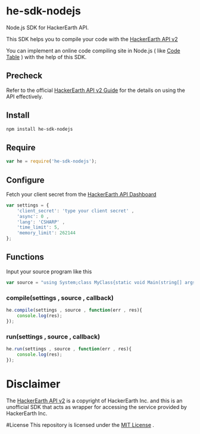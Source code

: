 # he-sdk-nodejs
Node.js SDK for HackerEarth API.

This SDK helps you to compile your code with the [HackerEarth API v2](https://www.hackerearth.com/docs/api/developers/code/legacy/)

You can implement an online code compiling site in Node.js ( like [Code Table](https://code.hackerearth.com) ) with the help of this SDK.

## Precheck 
Refer to the official [HackerEarth API v2 Guide](https://www.hackerearth.com/docs/api/developers/code/legacy/) for the details on using the API effectively.

## Install 
```bash
npm install he-sdk-nodejs
```

## Require 
```javascript
var he = require('he-sdk-nodejs');
```

## Configure 
Fetch your client secret from the [HackerEarth API Dashboard](http://www.hackerearth.com/api/register/) 
```javascript
var settings = {
    'client_secret': 'type your client secret' ,
    'async': 0 ,
    'lang': 'CSHARP' ,
    'time_limit': 5,
	'memory_limit': 262144
};
```

## Functions

Input your source program like this 
```javascript 
var source = "using System;class MyClass{static void Main(string[] args) {System.Console.WriteLine(\"Hello World!\\n\");}}";
```

### compile(settings , source , callback)
```javascript
he.compile(settings , source , function(err , res){
	console.log(res);
});
```

### run(settings , source , callback)
```javascript
he.run(settings , source , function(err , res){
	console.log(res);
});
```

# Disclaimer
The [HackerEarth API v2](https://www.hackerearth.com/docs/api/developers/code/legacy/) is a copyright of HackerEarth Inc. and this is an unofficial SDK that acts as wrapper for accessing the service provided by HackerEarth Inc.

#License
This repository is licensed under the [MIT License](https://github.com/scriptnull/he-sdk-nodejs/blob/master/LICENSE) .